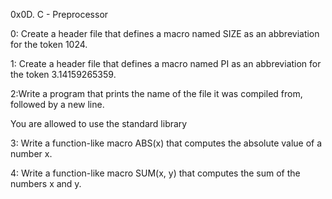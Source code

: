0x0D. C - Preprocessor

0: Create a header file that defines a macro named SIZE as an abbreviation for the token 1024.

1: Create a header file that defines a macro named PI as an abbreviation for the token 3.14159265359.

2:Write a program that prints the name of the file it was compiled from, followed by a new line.

You are allowed to use the standard library

3: Write a function-like macro ABS(x) that computes the absolute value of a number x.

4:
Write a function-like macro SUM(x, y) that computes the sum of the numbers x and y.
